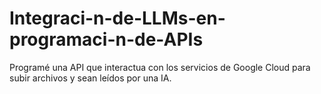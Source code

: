 # Integraci-n-de-LLMs-en-programaci-n-de-APIs
Programé una API que interactua con los servicios de Google Cloud para subir archivos y sean leídos por una IA.
